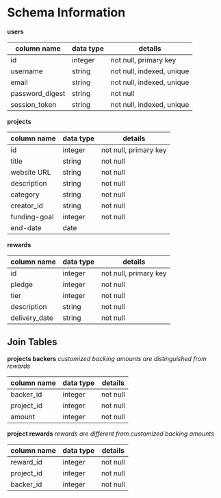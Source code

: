 # Schema Information

**users**

| column name | data type | details |
|----------|----------|------------|
|  id    | integer | not null, primary key |
| username  |  string   | not null, indexed, unique |
| email | string | not null, indexed, unique |
| password_digest | string | not null |
| session_token | string | not null, indexed, unique |

**projects**

| column name | data type | details |
|-------|-------|-------|
|  id    | integer | not null, primary key |
| title  |  string   | not null |
| website URL  |  string   | not null |
| description | string | not null |
| category | string | not null |
| creator_id | string | not null |
| funding-goal | integer | not null|
| end-date | date | |

**rewards**

| column name | data type | details |
|-------|-------|-------|
|  id    | integer | not null, primary key |
| pledge  |  integer   | not null |
| tier | integer | not null |
| description | string | not null |
| delivery_date | string | not null |

## Join Tables

**projects backers**
*customized backing amounts are distinguished from rewards*

| column name | data type | details |
|-------|-------|-------|
| backer_id    | integer | not null |
| project_id  |  integer   | not null |
| amount | integer | not null |

**project rewards**
*rewards are different from customized backing amounts*

| column name | data type | details |
|-------|-------|-------|
| reward_id    | integer | not null |
| project_id  |  integer   | not null |
| backer_id   |  integer | not null |
